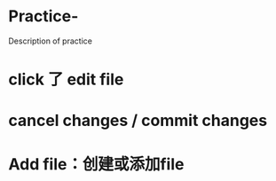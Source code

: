 # Practice-
Description of practice
# click 了 edit file
# cancel changes / commit changes
# Add file：创建或添加file
